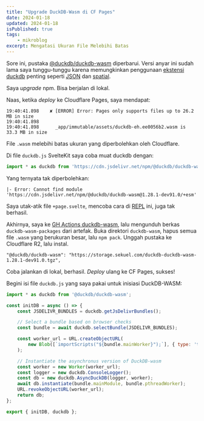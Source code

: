 ```yaml
---
title: "Upgrade DuckDB-Wasm di CF Pages"
date: 2024-01-18
updated: 2024-01-18
isPublished: true
tags: 
    - mikroblog
excerpt: Mengatasi Ukuran File Melebihi Batas
---
```


Sore ini, pustaka [@duckdb/duckdb-wasm](https://www.npmjs.com/package/@duckdb/duckdb-wasm) diperbarui. Versi anyar ini sudah lama saya tunggu-tunggu karena memungkinkan penggunaan [ekstensi duckdb](https://duckdb.org/docs/extensions/overview) penting seperti [JSON](https://duckdb.org/docs/extensions/json.html) dan [spatial](https://duckdb.org/docs/extensions/spatial).

Saya *upgrade* npm. Bisa berjalan di lokal. 

Naas, ketika *deploy* ke Cloudflare Pages, saya mendapat:

```
19:40:41.898	✘ [ERROR] Error: Pages only supports files up to 26.2 MB in size
19:40:41.898	
19:40:41.898	  _app/immutable/assets/duckdb-eh.ee0056b2.wasm is 33.3 MB in size
```

File `.wasm` melebihi batas ukuran yang diperbolehkan oleh Cloudflare.

Di file `duckdb.js` SvelteKit saya coba muat duckdb dengan:

```js
import * as duckdb from 'https://cdn.jsdelivr.net/npm/@duckdb/duckdb-wasm@1.28.1-dev91.0/+esm'
```

Yang ternyata tak diperbolehkan:

```error
|- Error: Cannot find module 'https://cdn.jsdelivr.net/npm/@duckdb/duckdb-wasm@1.28.1-dev91.0/+esm'
```

Saya utak-atik file `+page.svelte`, mencoba cara di [REPL](https://svelte.dev/repl/7a7de2ad8f9648bd8ff10929156334c5?version=4.2.9) ini, juga tak berhasil.

Akhirnya, saya ke [GH Actions duckdb-wasm](https://github.com/duckdb/duckdb-wasm/actions/workflows/main.yml), lalu mengunduh berkas `duckdb-wasm-packages` dari artefak.
Buka direktori `duckdb-wasm`, hapus semua file `.wasm` yang berukuran besar, lalu `npm pack`. Unggah pustaka ke Cloudflare R2, lalu instal. 

```
"@duckdb/duckdb-wasm": "https://storage.sekuel.com/duckdb-duckdb-wasm-1.28.1-dev91.0.tgz",
```

Coba jalankan di lokal, berhasil. *Deploy* ulang ke CF Pages, sukses!

Begini isi file `duckdb.js` yang saya pakai untuk inisiasi DuckDB-WASM:

```js
import * as duckdb from '@duckdb/duckdb-wasm';

const initDB = async () => {
	const JSDELIVR_BUNDLES = duckdb.getJsDelivrBundles();

	// Select a bundle based on browser checks
	const bundle = await duckdb.selectBundle(JSDELIVR_BUNDLES);

	const worker_url = URL.createObjectURL(
		new Blob([`importScripts("${bundle.mainWorker}");`], { type: 'text/javascript' })
	);

	// Instantiate the asynchronus version of DuckDB-wasm
	const worker = new Worker(worker_url);
	const logger = new duckdb.ConsoleLogger();
	const db = new duckdb.AsyncDuckDB(logger, worker);
	await db.instantiate(bundle.mainModule, bundle.pthreadWorker);
	URL.revokeObjectURL(worker_url);
	return db;
};

export { initDB, duckdb };
```



